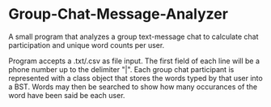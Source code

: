 # Group-Chat-Message-Analyzer

A small program that analyzes a group text-message chat to calculate chat participation and unique word counts per user.

Program accepts a .txt/.csv as file input. The first field of each line will be a phone number up to the delimiter "|".
Each group chat participant is represented with a class object that stores the words typed by that user into a BST.
Words may then be searched to show how many occurances of the word have been said be each user.
